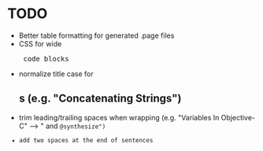 # TODO

- Better table formatting for generated .page files
- CSS for wide <pre> code blocks 
- normalize title case for <h2>s (e.g. "Concatenating Strings")
- trim leading/trailing spaces when wrapping (e.g. "Variables In Objective-C" --> " and <code>@synthesize")
- add two spaces at the end of sentences
